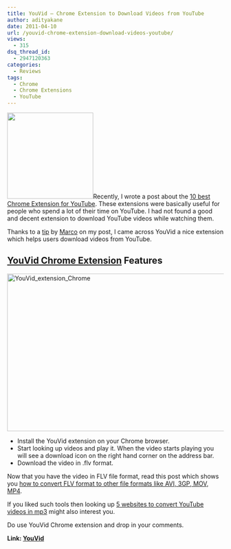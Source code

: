 ```yaml
---
title: YouVid – Chrome Extension to Download Videos from YouTube
author: adityakane
date: 2011-04-10
url: /youvid-chrome-extension-download-videos-youtube/
views:
  - 315
dsq_thread_id:
  - 2947120363
categories:
  - Reviews
tags:
  - Chrome
  - Chrome Extensions
  - YouTube
---
```

[<img class="size-full wp-image-39060 alignright" title="YouTube_logo.png" src="http://cdn.devilsworkshop.org/files/2011/03/YouTube_logo1.png" alt="" width="200" height="200" />][1]Recently, I wrote a post about the <a href="http://devilsworkshop.org/list-10-chrome-extensions-youtube-junkies/#comment-218505" target="_blank">10 best Chrome Extension for YouTube</a>. These extensions were basically useful for people who spend a lot of their time on YouTube. I had not found a good and decent extension to download YouTube videos while watching them.

Thanks to a <a href="http://devilsworkshop.org/list-10-chrome-extensions-youtube-junkies/#comment-218505" target="_blank">tip</a> by <a href="http://olivo.net/" onclick="_gaq.push(['_trackEvent', 'outbound-article', 'http://olivo.net/', 'Marco']);" >Marco</a> on my post, I came across YouVid a nice extension which helps users download videos from YouTube.

## <a href="https://chrome.google.com/extensions/detail/jlfnpkghbgcgpdaegnlainhgohbgokll" onclick="_gaq.push(['_trackEvent', 'outbound-article', 'https://chrome.google.com/extensions/detail/jlfnpkghbgcgpdaegnlainhgohbgokll', 'YouVid Chrome Extension']);" >YouVid Chrome Extension</a> Features

[<img style="background-image: none; padding-left: 0px; padding-right: 0px; display: inline; padding-top: 0px; border: 0px;" title="YouVid_extension_Chrome" src="http://cdn.devilsworkshop.org/files/2011/04/YouVid_extension_Chrome_thumb.png" border="0" alt="YouVid_extension_Chrome" width="550" height="366" />][2]

  * Install the YouVid extension on your Chrome browser.
  * Start looking up videos and play it. When the video starts playing you will see a download icon on the right hand corner on the address bar.
  * Download the video in .flv format.

Now that you have the video in FLV file format, read this post which shows you <a href="http://devilsworkshop.org/vixy-flv-flash-video-to-avi-3gp-mov-mp4-online-and-desktop-convertor/" target="_blank">how to convert FLV format to other file formats like AVI, 3GP, MOV, MP4</a>.

If you liked such tools then looking up <a href="http://devilsworkshop.org/top-5-websites-for-converting-youtube-videos-to-mp3/" target="_blank">5 websites to convert YouTube videos in mp3</a> might also interest you.

Do use YouVid Chrome extension and drop in your comments.

**Link: <a href="https://chrome.google.com/extensions/detail/jlfnpkghbgcgpdaegnlainhgohbgokll" onclick="_gaq.push(['_trackEvent', 'outbound-article', 'https://chrome.google.com/extensions/detail/jlfnpkghbgcgpdaegnlainhgohbgokll', 'YouVid']);" >YouVid</a>**

 [1]: http://cdn.devilsworkshop.org/files/2011/03/YouTube_logo1.png
 [2]: http://cdn.devilsworkshop.org/files/2011/04/YouVid_extension_Chrome.png
